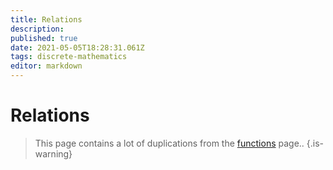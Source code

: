 ```yaml
---
title: Relations
description: 
published: true
date: 2021-05-05T18:28:31.061Z
tags: discrete-mathematics
editor: markdown
---
```


# Relations
> This page contains a lot of duplications from the [functions](/mathematics/discrete-mathematics/functions) page..
{.is-warning}



